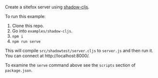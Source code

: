 Create a sitefox server using [shadow-cljs](https://shadow-cljs.github.io/docs/UsersGuide.html).

To run this example:

1. Clone this repo.
2. Go into `examples/shadow-cljs`.
3. `npm i`
4. `npm run serve`

This will compile `src/shadowtest/server.cljs` to `server.js` and then run it. You can connect at http://localhost:8000/.

To examine the `serve` command above see the `scripts` section of `package.json`.
